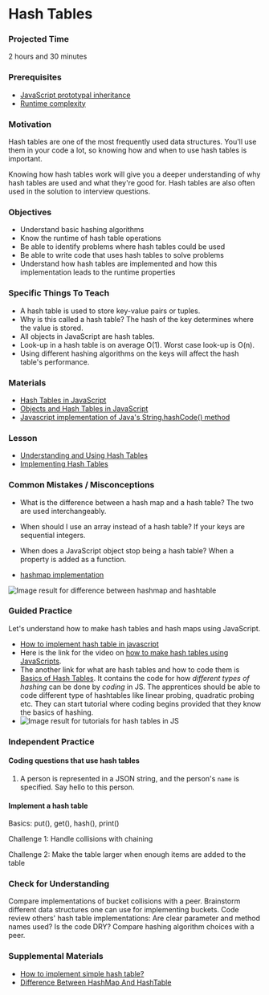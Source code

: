 # Hash Tables

### Projected Time
2 hours and 30 minutes

### Prerequisites

- [JavaScript prototypal inheritance](../javascript/javascript-7-oop.md)
- [Runtime complexity](../runtime-complexity/runtime-complexity.md)

### Motivation
Hash tables are one of the most frequently used data structures. You'll use them in your code a lot, so knowing how and when to use hash tables is important.

Knowing how hash tables work will give you a deeper understanding of why hash tables are used and what they're good for. Hash tables are also often used in the solution to interview questions.

### Objectives
- Understand basic hashing algorithms
- Know the runtime of hash table operations
- Be able to identify problems where hash tables could be used
- Be able to write code that uses hash tables to solve problems
- Understand how hash tables are implemented and how this implementation leads to the runtime properties

### Specific Things To Teach
- A hash table is used to store key-value pairs or tuples.
- Why is this called a hash table? The hash of the key determines where the value is stored.
- All objects in JavaScript are hash tables.
- Look-up in a hash table is on average O(1). Worst case look-up is O(n).
- Using different hashing algorithms on the keys will affect the hash table's performance.

### Materials

- [Hash Tables in JavaScript](http://www.mojavelinux.com/articles/javascript_hashes.html)
- [Objects and Hash Tables in JavaScript](https://codeburst.io/objects-and-hash-tables-in-javascript-a472ad1940d9)
- [Javascript implementation of Java's String.hashCode() method](http://werxltd.com/wp/2010/05/13/javascript-implementation-of-javas-string-hashcode-method/)

### Lesson

- [Understanding and Using Hash Tables](https://docs.google.com/presentation/d/1V9liCnncXJDXZ0CK_MbXfFrWz6cwGucTYdIkHdkJ9_8/edit#slide=id.p)
- [Implementing Hash Tables](https://docs.google.com/presentation/d/1-zCx1fc5cUP6rklL-CrYzmO8ibcXztsOZxJUv3Fpd-s/edit#slide=id.g2f6e14aaa5_0_0)

### Common Mistakes / Misconceptions

- What is the difference between a hash map and a hash table? The two are used interchangeably.

- When should I use an array instead of a hash table? If your keys are sequential integers.

- When does a JavaScript object stop being a hash table? When a property is added as a function.

- [hashmap implementation](https://gist.github.com/dtx/3791420)

 ![Image result for difference between hashmap and hashtable](https://4.bp.blogspot.com/-K0P34lM0LbI/VR4yDT398XI/AAAAAAAAGFQ/uLwC_jq9hvU/s1600/Java%2B-%2BCollection%2BFramework%2B-%2BHashMap%2BVs.%2BHashtable.jpg)


### Guided Practice

Let's understand how to make hash tables and hash maps using JavaScript.

- [How to implement hash table in javascript](https://reactgo.com/hashtable-javascript/)
- Here is the link for the video on [how to make hash tables using JavaScripts](<https://www.youtube.com/watch?v=VundFD_ccgE>).   
- The another link for what are hash tables and how to code them is [Basics of Hash Tables](https://www.hackerearth.com/practice/data-structures/hash-tables/basics-of-hash-tables/tutorial/). It contains the code for how *different types of hashing* can be done by *coding* in JS. The apprentices should be able to code different type of hashtables like linear probing, quadratic probing etc. They can start tutorial where coding begins provided that they know the basics of hashing.
- ![Image result for tutorials for hash tables in JS](https://www.guru99.com/images/c-sharp-net/052616_1306_CCollection13.png)


### Independent Practice

#### Coding questions that use hash tables
1. A person is represented in a JSON string, and the person's `name` is specified. Say hello to this person.

#### Implement a hash table
Basics: put(), get(), hash(), print()

Challenge 1: Handle collisions with chaining

Challenge 2: Make the table larger when enough items are added to the table

### Check for Understanding

Compare implementations of bucket collisions with a peer. Brainstorm different data structures one can use for implementing buckets. Code review others' hash table implementations: Are clear parameter and method names used? Is the code DRY? Compare hashing algorithm choices with a peer.

### Supplemental Materials

- [How to implement simple hash table?](https://medium.freecodecamp.org/how-to-implement-a-simple-hash-table-in-javascript-cb3b9c1f2997)
- [Difference Between HashMap And HashTable](https://javahungry.blogspot.com/2014/03/hashmap-vs-hashtable-difference-with-example-java-interview-questions.html)

